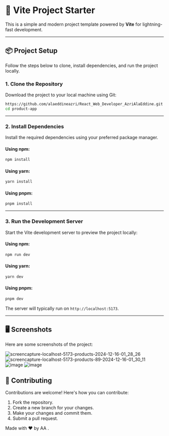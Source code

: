 # 🚀 Vite Project Starter

This is a simple and modern project template powered by **Vite** for lightning-fast development.

---

## 📦 Project Setup

Follow the steps below to clone, install dependencies, and run the project locally.

### 1. **Clone the Repository**

Download the project to your local machine using Git:

```bash
https://github.com/alaeddineazri/React_Web_Developer_AzriAlaEddine.git
cd product-app
```

---

### 2. **Install Dependencies**

Install the required dependencies using your preferred package manager.

#### Using npm:
```bash
npm install
```

#### Using yarn:
```bash
yarn install
```

#### Using pnpm:
```bash
pnpm install
```

---

### 3. **Run the Development Server**

Start the Vite development server to preview the project locally:

#### Using npm:
```bash
npm run dev
```

#### Using yarn:
```bash
yarn dev
```

#### Using pnpm:
```bash
pnpm dev
```

The server will typically run on `http://localhost:5173`.

---

## 🖥️ Screenshots

Here are some screenshots of the project:

![screencapture-localhost-5173-products-2024-12-16-01_28_26](https://github.com/user-attachments/assets/00f9d404-a2ce-4542-97b9-ba89416648f4)
![screencapture-localhost-5173-products-89-2024-12-16-01_30_11](https://github.com/user-attachments/assets/a6679049-9984-416d-be2e-42531f1d3dfa)
![image](https://github.com/user-attachments/assets/b1f95b5f-ae62-4652-b359-c6a47b436546)
![image](https://github.com/user-attachments/assets/8f6c6d73-dc3e-4306-be58-7e1b247d2ceb)



## 🤝 Contributing

Contributions are welcome! Here's how you can contribute:

1. Fork the repository.
2. Create a new branch for your changes.
3. Make your changes and commit them.
4. Submit a pull request.




Made with ❤️ by AA .
